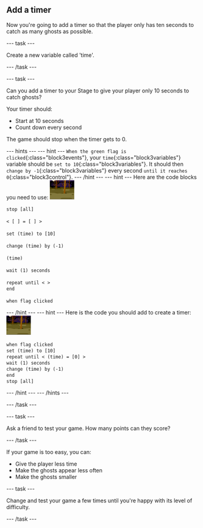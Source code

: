 ## Add a timer

Now you're going to add a timer so that the player only has ten seconds to catch as many ghosts as possible.

--- task ---

Create a new variable called 'time'.

--- /task ---

--- task ---

Can you add a timer to your Stage to give your player only 10 seconds to catch ghosts?

Your timer should:

+ Start at 10 seconds
+ Count down every second

The game should stop when the timer gets to 0.

--- hints ---
--- hint ---
`When the green flag is clicked`{:class="block3events"}, your `time`{:class="block3variables"} variable should be `set to 10`{:class="block3variables"}. It should then `change by -1`{:class="block3variables"} every second `until it reaches 0`{:class="block3control"}.
--- /hint ---
--- hint ---
Here are the code blocks you need to use:
![ghost-sprite](images/ghost-backdrop.png)
```blocks3
stop [all]

< [ ] = [ ] >

set (time) to [10]

change (time) by (-1)

(time)

wait (1) seconds

repeat until < >
end

when flag clicked

```
--- /hint ---
--- hint ---
Here is the code you should add to create a timer:
![backdrop icon](images/ghost-backdrop.png)
```blocks3
when flag clicked
set (time) to [10]
repeat until < (time) = [0] >
wait (1) seconds
change (time) by (-1)
end
stop [all]
```
--- /hint ---
--- /hints ---

--- /task ---

--- task ---

Ask a friend to test your game. How many points can they score?

--- /task ---

If your game is too easy, you can:

+ Give the player less time
+ Make the ghosts appear less often
+ Make the ghosts smaller

--- task ---

Change and test your game a few times until you're happy with its level of difficulty.

--- /task ---
